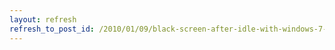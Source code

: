 ```yaml
---
layout: refresh
refresh_to_post_id: /2010/01/09/black-screen-after-idle-with-windows-7-media-center
---
```

